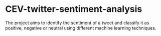 # CEV-twitter-sentiment-analysis
The project aims to identify the sentiment of a tweet and classify it as positive, negative or neutral using different machine learning techniques.
